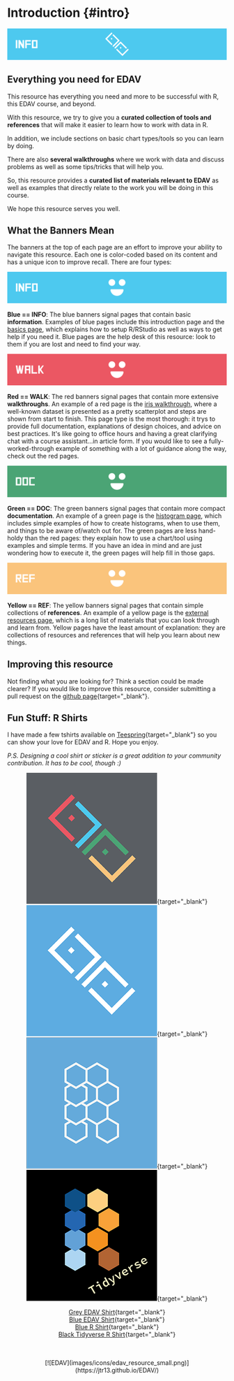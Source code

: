 # Introduction {#intro}

![](images/banners/banner_intro.png)

## Everything you need for EDAV

This resource has everything you need and more to be successful with R, this EDAV course, and beyond.

With this resource, we try to give you a **curated collection of tools and references** that will make it easier to learn how to work with data in R. 

In addition, we include sections on basic chart types/tools so you can learn by doing.

There are also **several walkthroughs** where we work with data and discuss problems as well as some tips/tricks that will help you.

So, this resource provides a **curated list of materials relevant to EDAV** as well as examples that directly relate to the work you will be doing in this course.

We hope this resource serves you well.

## What the Banners Mean

The banners at the top of each page are an effort to improve your ability to navigate this resource. Each one is color-coded based on its content and has a unique icon to improve recall. There are four types:

![](images/banners/banner_blue.png)

**Blue == INFO**: The blue banners signal pages that contain basic **information**. Examples of blue pages include this introduction page and the [basics page](basics.html), which explains how to setup R/RStudio as well as ways to get help if you need it. Blue pages are the help desk of this resource: look to them if you are lost and need to find your way.

![](images/banners/banner_red.png)

**Red == WALK**: The red banners signal pages that contain more extensive **walkthroughs**. An example of a red page is the [iris walkthrough](iris.html), where a well-known dataset is presented as a pretty scatterplot and steps are shown from start to finish. This page type is the most thorough: it trys to provide full documentation, explanations of design choices, and advice on best practices. It's like going to office hours and having a great clarifying chat with a course assistant...in article form. If you would like to see a fully-worked-through example of something with a lot of guidance along the way, check out the red pages.

![](images/banners/banner_green.png)

**Green == DOC**: The green banners signal pages that contain more compact **documentation**. An example of a green page is the [histogram page](histogram.html), which includes simple examples of how to create histograms, when to use them, and things to be aware of/watch out for. The green pages are less hand-holdy than the red pages: they explain how to use a chart/tool using examples and simple terms. If you have an idea in mind and are just wondering how to execute it, the green pages will help fill in those gaps.

![](images/banners/banner_yellow.png)

**Yellow == REF**: The yellow banners signal pages that contain simple collections of  **references**. An example of a yellow page is the [external resources page](resources.html), which is a long list of materials that you can look through and learn from. Yellow pages have the least amount of explanation: they are collections of resources and references that will help you learn about new things. 

## Improving this resource

Not finding what you are looking for? Think a section could be made clearer? If you would like to improve this resource, consider submitting a pull request on the [github page](https://github.com/jtr13/EDAV){target="_blank"}.

## Fun Stuff: R Shirts

I have made a few tshirts available on [Teespring](https://teespring.com/stores/edav){target="_blank"} so you can show your love for EDAV and R. Hope you enjoy. 

*P.S. Designing a cool shirt or sticker is a great addition to your community contribution. It has to be cool, though :)*

<center>

[![EDAV Shirt Color](images/grey_edav_shirt.png)](https://teespring.com/edav-color-tee){target="_blank"}
[![EDAV Shirt](images/blue_edav_shirt.png)](https://teespring.com/edav-single){target="_blank"}
[![Blue R Shirt](images/blue-r-shirt.png)](https://teespring.com/r-hex-edav){target="_blank"}
[![Black Tidyverse R Shirt](images/black-tidyverse-r-shirt.png)](https://teespring.com/edav-tidyverse){target="_blank"}

[Grey EDAV Shirt](https://teespring.com/edav-color-tee){target="_blank"}</br>
[Blue EDAV Shirt](https://teespring.com/edav-single){target="_blank"}</br>
[Blue R Shirt](https://teespring.com/r-hex-edav){target="_blank"}</br>
[Black Tidyverse R Shirt](https://teespring.com/edav-tidyverse){target="_blank"}</br>
</center>


<!-- Footer -->
<center>
</br></br>
[![EDAV](images/icons/edav_resource_small.png)](https://jtr13.github.io/EDAV/)
</br></br>
</center>
